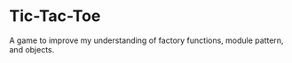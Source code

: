 # Tic-Tac-Toe

A game to improve my understanding of factory functions, module pattern, and objects.